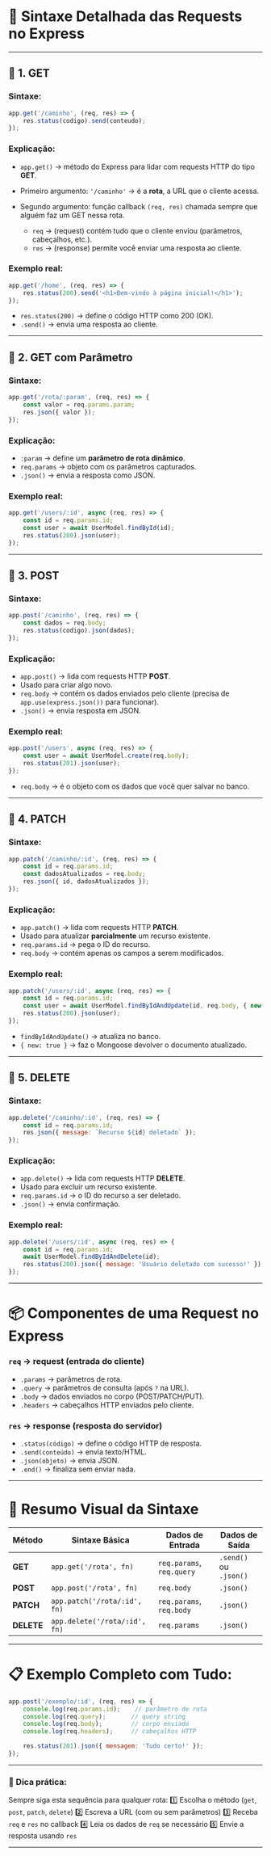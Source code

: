 # 📖 Sintaxe Detalhada das Requests no Express

---

## 🔷 1. **GET**

### Sintaxe:

```js
app.get('/caminho', (req, res) => {
    res.status(codigo).send(conteudo);
});
```

### Explicação:

* `app.get()` → método do Express para lidar com requests HTTP do tipo **GET**.
* Primeiro argumento: `'/caminho'` → é a **rota**, a URL que o cliente acessa.
* Segundo argumento: função callback `(req, res)` chamada sempre que alguém faz um GET nessa rota.

  * `req` → (request) contém tudo que o cliente enviou (parâmetros, cabeçalhos, etc.).
  * `res` → (response) permite você enviar uma resposta ao cliente.

### Exemplo real:

```js
app.get('/home', (req, res) => {
    res.status(200).send('<h1>Bem-vindo à página inicial!</h1>');
});
```

* `res.status(200)` → define o código HTTP como 200 (OK).
* `.send()` → envia uma resposta ao cliente.

---

## 🔷 2. **GET com Parâmetro**

### Sintaxe:

```js
app.get('/rota/:param', (req, res) => {
    const valor = req.params.param;
    res.json({ valor });
});
```

### Explicação:

* `:param` → define um **parâmetro de rota dinâmico**.
* `req.params` → objeto com os parâmetros capturados.
* `.json()` → envia a resposta como JSON.

### Exemplo real:

```js
app.get('/users/:id', async (req, res) => {
    const id = req.params.id;
    const user = await UserModel.findById(id);
    res.status(200).json(user);
});
```

---

## 🔷 3. **POST**

### Sintaxe:

```js
app.post('/caminho', (req, res) => {
    const dados = req.body;
    res.status(codigo).json(dados);
});
```

### Explicação:

* `app.post()` → lida com requests HTTP **POST**.
* Usado para criar algo novo.
* `req.body` → contém os dados enviados pelo cliente (precisa de `app.use(express.json())` para funcionar).
* `.json()` → envia resposta em JSON.

### Exemplo real:

```js
app.post('/users', async (req, res) => {
    const user = await UserModel.create(req.body);
    res.status(201).json(user);
});
```

* `req.body` → é o objeto com os dados que você quer salvar no banco.

---

## 🔷 4. **PATCH**

### Sintaxe:

```js
app.patch('/caminho/:id', (req, res) => {
    const id = req.params.id;
    const dadosAtualizados = req.body;
    res.json({ id, dadosAtualizados });
});
```

### Explicação:

* `app.patch()` → lida com requests HTTP **PATCH**.
* Usado para atualizar **parcialmente** um recurso existente.
* `req.params.id` → pega o ID do recurso.
* `req.body` → contém apenas os campos a serem modificados.

### Exemplo real:

```js
app.patch('/users/:id', async (req, res) => {
    const id = req.params.id;
    const user = await UserModel.findByIdAndUpdate(id, req.body, { new: true });
    res.status(200).json(user);
});
```

* `findByIdAndUpdate()` → atualiza no banco.
* `{ new: true }` → faz o Mongoose devolver o documento atualizado.

---

## 🔷 5. **DELETE**

### Sintaxe:

```js
app.delete('/caminho/:id', (req, res) => {
    const id = req.params.id;
    res.json({ message: `Recurso ${id} deletado` });
});
```

### Explicação:

* `app.delete()` → lida com requests HTTP **DELETE**.
* Usado para excluir um recurso existente.
* `req.params.id` → o ID do recurso a ser deletado.
* `.json()` → envia confirmação.

### Exemplo real:

```js
app.delete('/users/:id', async (req, res) => {
    const id = req.params.id;
    await UserModel.findByIdAndDelete(id);
    res.status(200).json({ message: 'Usuário deletado com sucesso!' });
});
```

---

# 📦 Componentes de uma Request no Express

### `req` → request (entrada do cliente)

* `.params` → parâmetros de rota.
* `.query` → parâmetros de consulta (após `?` na URL).
* `.body` → dados enviados no corpo (POST/PATCH/PUT).
* `.headers` → cabeçalhos HTTP enviados pelo cliente.

### `res` → response (resposta do servidor)

* `.status(código)` → define o código HTTP de resposta.
* `.send(conteúdo)` → envia texto/HTML.
* `.json(objeto)` → envia JSON.
* `.end()` → finaliza sem enviar nada.

---

# 📝 Resumo Visual da Sintaxe

| Método     | Sintaxe Básica                | Dados de Entrada          | Dados de Saída         |
| ---------- | ----------------------------- | ------------------------- | ---------------------- |
| **GET**    | `app.get('/rota', fn)`        | `req.params`, `req.query` | `.send()` ou `.json()` |
| **POST**   | `app.post('/rota', fn)`       | `req.body`                | `.json()`              |
| **PATCH**  | `app.patch('/rota/:id', fn)`  | `req.params`, `req.body`  | `.json()`              |
| **DELETE** | `app.delete('/rota/:id', fn)` | `req.params`              | `.json()`              |

---

# 📋 Exemplo Completo com Tudo:

```js
app.post('/exemplo/:id', (req, res) => {
    console.log(req.params.id);    // parâmetro de rota
    console.log(req.query);       // query string
    console.log(req.body);        // corpo enviado
    console.log(req.headers);     // cabeçalhos HTTP

    res.status(201).json({ mensagem: 'Tudo certo!' });
});
```

---

### 🚀 Dica prática:

Sempre siga esta sequência para qualquer rota:
1️⃣ Escolha o método (`get`, `post`, `patch`, `delete`)
2️⃣ Escreva a URL (com ou sem parâmetros)
3️⃣ Receba `req` e `res` no callback
4️⃣ Leia os dados de `req` se necessário
5️⃣ Envie a resposta usando `res`

---
